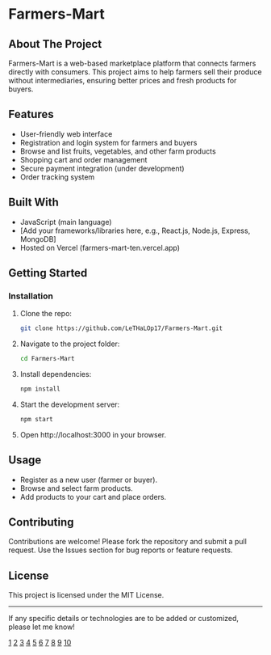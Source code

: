 # Farmers-Mart

## About The Project
Farmers-Mart is a web-based marketplace platform that connects farmers directly with consumers. This project aims to help farmers sell their produce without intermediaries, ensuring better prices and fresh products for buyers.

## Features
- User-friendly web interface
- Registration and login system for farmers and buyers
- Browse and list fruits, vegetables, and other farm products
- Shopping cart and order management
- Secure payment integration (under development)
- Order tracking system

## Built With
- JavaScript (main language)
- [Add your frameworks/libraries here, e.g., React.js, Node.js, Express, MongoDB]
- Hosted on Vercel (farmers-mart-ten.vercel.app)

## Getting Started

### Installation
1. Clone the repo:
   ```bash
   git clone https://github.com/LeTHaLOp17/Farmers-Mart.git
   ```
2. Navigate to the project folder:
   ```bash
   cd Farmers-Mart
   ```
3. Install dependencies:
   ```bash
   npm install
   ```
4. Start the development server:
   ```bash
   npm start
   ```
5. Open http://localhost:3000 in your browser.

## Usage
- Register as a new user (farmer or buyer).
- Browse and select farm products.
- Add products to your cart and place orders.

## Contributing
Contributions are welcome! Please fork the repository and submit a pull request. Use the Issues section for bug reports or feature requests.

## License
This project is licensed under the MIT License.

***

If any specific details or technologies are to be added or customized, please let me know!

[1](https://github.com/othneildrew/Best-README-Template)
[2](https://github.com/topics/readme-template)
[3](https://gist.github.com/DomPizzie/7a5ff55ffa9081f2de27c315f5018afc)
[4](https://www.readme-templates.com)
[5](https://everhour.com/blog/github-readme-template/)
[6](https://www.makeareadme.com)
[7](https://readme.so)
[8](https://github.com/matiassingers/awesome-readme)
[9](https://github.com/topics/readme)
[10](https://github.com/topics/github-profile-readme)
